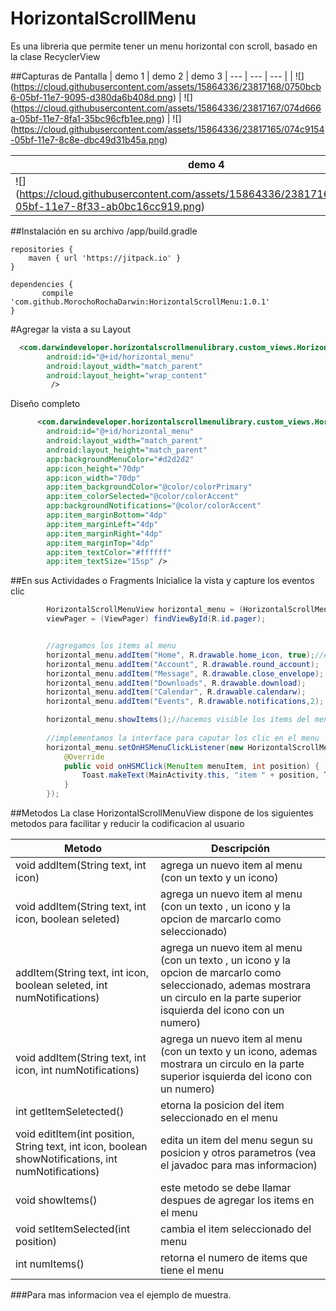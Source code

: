 # HorizontalScrollMenu
Es una libreria que permite tener un menu horizontal con scroll, basado en la clase RecyclerView

##Capturas de Pantalla
| demo 1 | demo 2 | demo 3
| --- | --- | --- |
| ![] (https://cloud.githubusercontent.com/assets/15864336/23817168/0750bcb6-05bf-11e7-9095-d380da6b408d.png) | ![] (https://cloud.githubusercontent.com/assets/15864336/23817167/074d666a-05bf-11e7-8fa1-35bc96cfb1ee.png) | ![] (https://cloud.githubusercontent.com/assets/15864336/23817165/074c9154-05bf-11e7-8c8e-dbc49d31b45a.png)

| demo 4 | demo 5 | demo 6
| --- | --- | --- |
| ![] (https://cloud.githubusercontent.com/assets/15864336/23817164/074a53b2-05bf-11e7-8f33-ab0bc16cc919.png) | ![] (https://cloud.githubusercontent.com/assets/15864336/23817166/074cf022-05bf-11e7-8c73-c3417957b1c9.png) | ![] (https://cloud.githubusercontent.com/assets/15864336/23817163/074932a2-05bf-11e7-890a-c2af7c57a7cc.png)


##Instalación
en su archivo /app/build.gradle
```
repositories {
    maven { url 'https://jitpack.io' }
}

dependencies {
       compile 'com.github.MorochoRochaDarwin:HorizontalScrollMenu:1.0.1'
}
```

#Agregar la vista a su Layout
```xml
  <com.darwindeveloper.horizontalscrollmenulibrary.custom_views.HorizontalScrollMenuView
        android:id="@+id/horizontal_menu"
        android:layout_width="match_parent"
        android:layout_height="wrap_content"
         />
```
Diseño completo
```xml
      <com.darwindeveloper.horizontalscrollmenulibrary.custom_views.HorizontalScrollMenuView
        android:id="@+id/horizontal_menu"
        android:layout_width="match_parent"
        android:layout_height="match_parent"
        app:backgroundMenuColor="#d2d2d2"
        app:icon_height="70dp"
        app:icon_width="70dp"
        app:item_backgroundColor="@color/colorPrimary"
        app:item_colorSelected="@color/colorAccent"
        app:backgroundNotifications="@color/colorAccent"
        app:item_marginBottom="4dp"
        app:item_marginLeft="4dp"
        app:item_marginRight="4dp"
        app:item_marginTop="4dp"
        app:item_textColor="#ffffff"
        app:item_textSize="15sp" />
```

##En sus Actividades o Fragments
Inicialice la vista y capture los eventos clic
```java
        HorizontalScrollMenuView horizontal_menu = (HorizontalScrollMenuView) findViewById(R.id.horizontal_menu);
        viewPager = (ViewPager) findViewById(R.id.pager);


        //agregamos los items al menu
        horizontal_menu.addItem("Home", R.drawable.home_icon, true);//este elemento se marcara como seleccionado
        horizontal_menu.addItem("Account", R.drawable.round_account);
        horizontal_menu.addItem("Message", R.drawable.close_envelope);
        horizontal_menu.addItem("Downloads", R.drawable.download);
        horizontal_menu.addItem("Calendar", R.drawable.calendarw);
        horizontal_menu.addItem("Events", R.drawable.notifications,2);

        horizontal_menu.showItems();//hacemos visible los items del menu
        
        //implementamos la interface para caputar los clic en el menu
        horizontal_menu.setOnHSMenuClickListener(new HorizontalScrollMenuView.OnHSMenuClickListener() {
            @Override
            public void onHSMClick(MenuItem menuItem, int position) {
                Toast.makeText(MainActivity.this, "item " + position, Toast.LENGTH_SHORT).show();
            }
        });
```


##Metodos
La clase HorizontalScrollMenuView dispone de los siguientes metodos para facilitar y reducir la codificacion al usuario

| Metodo | Descripción |
| --- | --- |
| void addItem(String text, int icon) | agrega un nuevo item al menu (con un texto y un icono) |
| void addItem(String text, int icon, boolean seleted) | agrega un nuevo item al menu (con un texto , un icono y la opcion de marcarlo como seleccionado) |
| addItem(String text, int icon, boolean seleted, int numNotifications) | agrega un nuevo item al menu (con un texto , un icono y la opcion de marcarlo como seleccionado, ademas mostrara un circulo en la parte superior isquierda del icono con un numero) |
| void addItem(String text, int icon, int numNotifications) | agrega un nuevo item al menu (con un texto y un icono, ademas mostrara un circulo en la parte superior isquierda del icono con un numero) |
| int getItemSeletected() | etorna  la posicion del item seleccionado en el menu |
|  void editItem(int position, String text, int icon, boolean showNotifications, int numNotifications) | edita un item del menu segun su posicion y otros parametros (vea el javadoc para mas informacion) |
| void showItems()  | este metodo se debe llamar despues de agregar los items en el menu |
| void setItemSelected(int position) | cambia el item seleccionado del menu |
| int numItems() | retorna el numero de items que tiene el menu |



###Para mas informacion vea el ejemplo de muestra.








